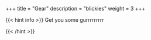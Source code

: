 +++
title = "Gear"
description = "blickies"
weight = 3
+++

{{< hint info >}}
Get you some gurrrrrrrrr

{{< /hint >}}